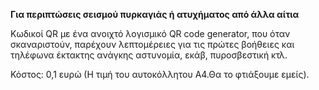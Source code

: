 **Για περιπτώσεις σεισμού πυρκαγιάς ή ατυχήματος από άλλα αίτια**

Κωδικοί QR με ένα ανοιχτό λογισμικό QR code generator, που όταν σκαναριστούν, παρέχουν λεπτομέρειες για τις πρώτες βοήθειες και τηλέφωνα έκτακτης ανάγκης αστυνομία, εκάβ, πυροσβεστική κτλ.

Κόστος: 0,1 ευρώ (Η τιμή του αυτοκόλλητου Α4.Θα το φτιάξουμε εμείς).
